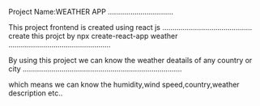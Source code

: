 Project Name:WEATHER APP
................................

This project frontend is created using react js
............................................
create this projct by npx create-react-app weather
..................................................

By using this project we can know the weather deatails of any country or city
..............................................................................

which means we can know the humidity,wind speed,country,weather description etc..


